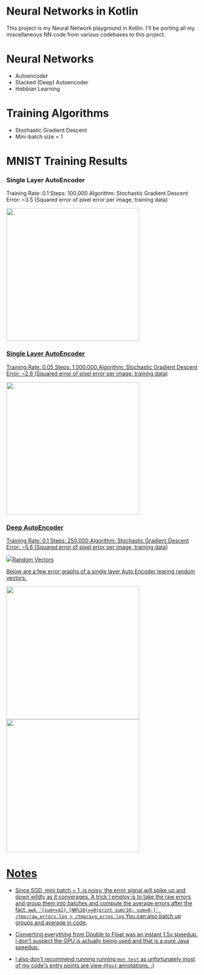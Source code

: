 Neural Networks in Kotlin
=========================

This project is my Neural Network playground in Kotlin. I'll be porting all my miscellaneous NN code from various codebases to this project.

# Neural Networks

- Autoencoder
- Stacked (Deep) Autoencoder
- Hebbian Learning


# Training Algorithms

- Stochastic Gradient Descent
- Mini-batch size = 1



# MNIST Training Results

### Single Layer AutoEncoder
Training Rate: 0.1
Steps: 100,000
Algorithm: Stochastic Gradient Descent
Error: ~3.5 (Squared error of pixel error per image, training data)

<a href="https://raw.githubusercontent.com/kennycason/neural_network_kotlin/master/results/data/mnist_auto_encoder_generated_100k_steps.png" target="new">
<img src="https://raw.githubusercontent.com/kennycason/neural_network_kotlin/master/results/data/mnist_auto_encoder_generated_subset_100k_steps.png.png)
</a>
click image to see all 60,000k reconstructions.

<img src="https://raw.githubusercontent.com/kennycason/neural_network_kotlin/master/results/data/mnist_auto_encoder_100k_steps_error_graph.png" width="350px"/>

### Single Layer AutoEncoder
Training Rate: 0.05
Steps: 1,000,000
Algorithm: Stochastic Gradient Descent
Error: ~2.6 (Squared error of pixel error per image, training data)

<a href="https://raw.githubusercontent.com/kennycason/neural_network_kotlin/master/results/data/mnist_auto_encoder_generated_1m_steps.png" target="new">
<img src="https://raw.githubusercontent.com/kennycason/neural_network_kotlin/master/results/data/mnist_auto_encoder_generated_subset_1m_steps.png.png)
</a>
click image to see all 60,000k reconstructions.

<img src="https://raw.githubusercontent.com/kennycason/neural_network_kotlin/master/results/data/mnist_auto_encoder_1m_steps_error_graph.png" width="350px"/>

### Deep AutoEncoder
Training Rate: 0.1
Steps: 250,000
Algorithm: Stochastic Gradient Descent
Error: ~5.6 (Squared error of pixel error per image, training data)

<a href="https://raw.githubusercontent.com/kennycason/neural_network_kotlin/master/results/data/mnist_deep_autoencoder_generated_250k_steps.png" target="new">
<img src="https://raw.githubusercontent.com/kennycason/neural_network_kotlin/master/results/data/mnist_deep_autoencoder_generated_subset_250k_steps.png)
</a>
click image to see all 60,000k reconstructions.

# Random Vectors

Below are a few error graphs of a single layer Auto Encoder learing random vectors.

<img src="https://raw.githubusercontent.com/kennycason/neural_network_kotlin/master/results/data/100d_random_vector_auto_encoder_error_graph.png" width="350px"/>

<img src="https://raw.githubusercontent.com/kennycason/neural_network_kotlin/master/results/data/1000d_random_vector_auto_encoder_error_graph.png" width="350px"/>


# Notes

- Since SGD, mini batch = 1, is noisy, the error signal will spike up and down wildly as it converages. A trick I employ is to take the raw errors and group them into batches and compute the average errors after the fact.
```awk '{sum+=$1} (NR%10)==0{print sum/10; sum=0;}' /tmp/raw_errors.log > /tmp/avg_erros.log```
You can also batch up groups and average in code.

- Converting everything from Double to Float was an instant 1.5x speedup. I don't suspect the GPU is actually being used and that is a pure Java speedup.

- I also don't recommend running running `mvn test` as unfortunately most of my code's entry points are view `@Test` annotations. :)
